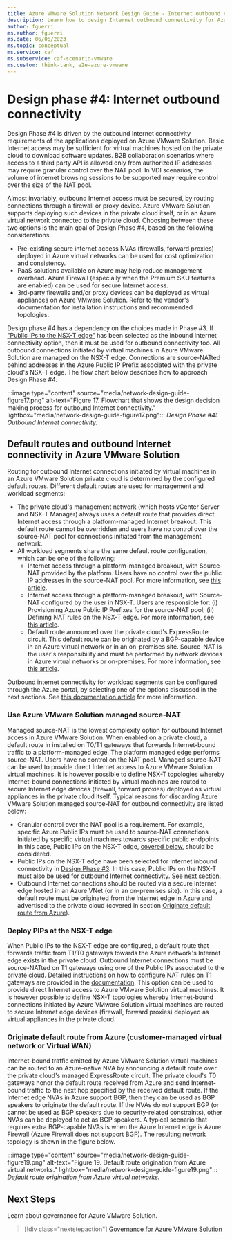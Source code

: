 ```yaml
---
title: Azure VMware Solution Network Design Guide - Internet outbound connectivity
description: Learn how to design Internet outbound connectivity for Azure VMware Solution.
author: fguerri
ms.author: fguerri
ms.date: 06/06/2023
ms.topic: conceptual
ms.service: caf
ms.subservice: caf-scenario-vmware
ms.custom: think-tank, e2e-azure-vmware
---
```


# Design phase #4: Internet outbound connectivity
Design Phase #4 is driven by the outbound Internet connectivity requirements of the applications deployed on Azure VMware Solution. Basic Internet access may be sufficient for virtual machines hosted on the private cloud to download software updates. B2B collaboration scenarios where access to a third party API is allowed only from authorized IP addresses may require granular control over the NAT pool. In VDI scenarios, the volume of internet browsing sessions to be supported may require control over the size of the NAT pool.

Almost invariably, outbound Internet access must be secured, by routing connections through a firewall or proxy device. Azure VMware Solution supports deploying such devices in the private cloud itself, or in an Azure virtual network connected to the private cloud. Choosing between these two options is the main goal of Design Phase #4, based on the following considerations:
- Pre-existing secure internet access NVAs (firewalls, forward proxies) deployed in Azure virtual networks can be used for cost optimization and consistency.
- PaaS solutions available on Azure may help reduce management overhead. Azure Firewall (especially when the Premium SKU features are enabled) can be used for secure Internet access. 
- 3rd-party firewalls and/or proxy devices can be deployed as virtual appliances on Azure VMware Solution. Refer to the vendor's documentation for installation instructions and recommended topologies.

Design phase #4 has a dependency on the choices made in Phase #3. If ["Public IPs to the NSX-T edge"](network-design-guide-internet-inbound-connectivity.md#nvas-hosted-in-azure-vmware-solution-public-ips-on-the-nsx-t-edge) has been selected as the inbound Internet connectivity option, then it must be used for outbound connectivity too. All outbound connections initiated by virtual machines in Azure VMware Solution are managed on the NSX-T edge. Connections are source-NATted behind addresses in the Azure Public IP Prefix associated with the private cloud's NSX-T edge. The flow chart below describes how to approach Design Phase #4.

:::image type="content" source="media/network-design-guide-figure17.png" alt-text="Figure 17. Flowchart that shows the design decision making process for outbound Internet connectivity." lightbox="media/network-design-guide-figure17.png":::
*Design Phase #4: Outbound Internet connectivity.*

## Default routes and outbound Internet connectivity in Azure VMware Solution
Routing for outbound Internet connections initiated by virtual machines in an Azure VMware Solution private cloud is determined by the configured default routes. Different default routes are used for management and workload segments: 
- The private cloud's management network (which hosts vCenter Server and NSX-T Manager) always uses a default route that provides direct Internet access through a platform-managed Internet breakout. This default route cannot be overridden and users have no control over the source-NAT pool for connections initiated from the management network.
- All workload segments share the same default route configuration, which can be one of the following:
    - Internet access through a platform-managed breakout, with Source-NAT provided by the platform. Users have no control over the public IP addresses in the source-NAT pool. For more information, see [this article](/azure/azure-vmware/concepts-design-public-internet-access#azure-vmware-solution-managed-snat).
    - Internet access through a platform-managed breakout, with Source-NAT configured by the user in NSX-T. Users are responsible for: (i) Provisioning Azure Public IP Prefixes for the source-NAT pool; (ii) Defining NAT rules on the NSX-T edge. For more information, see [this article](/azure/azure-vmware/concepts-design-public-internet-access#azure-public-ipv4-address-to-nsx-t-data-center-edge). 
    - Default route announced over the private cloud's ExpressRoute circuit. This default route can be originated by a BGP-capable device in an Azure virtual network or in an on-premises site. Source-NAT is the user's responsibility and must be performed by network devices in Azure virtual networks or on-premises. For more information, see [this article](/azure/azure-vmware/concepts-design-public-internet-access#internet-service-hosted-in-azure).

Outbound internet connectivity for workload segments can be configured through the Azure portal, by selecting one of the options discussed in the next sections. See [this documentation article](/azure/azure-vmware/concepts-design-public-internet-access) for more information.

### Use Azure VMware Solution managed source-NAT
Managed source-NAT is the lowest complexity option for outbound Internet access in Azure VMware Solution. When enabled on a private cloud, a default route in installed on T0/T1 gateways that forwards Internet-bound traffic to a platform-managed edge. The platform managed edge performs source-NAT. Users have no control on the NAT pool. Managed source-NAT can be used to provide direct Internet access to Azure VMware Solution virtual machines. It is however possible to define NSX-T topologies whereby Internet-bound connections initiated by virtual machines are routed to secure Internet edge devices (firewall, forward proxies) deployed as virtual appliances in the private cloud itself. Typical reasons for discarding Azure VMware Solution managed source-NAT for outbound connectivity are listed below:

- Granular control over the NAT pool is a requirement. For example, specific Azure Public IPs must be used to source-NAT connections initiated by specific virtual machines towards specific public endpoints. In this case, Public IPs on the NSX-T edge, [covered below](network-design-guide-internet-outbound-connectivity.md#deploy-pips-at-the-nsx-t-edge), should be considered.
- Public IPs on the NSX-T edge have been selected for Internet inbound connectivity in [Design Phase #3](network-design-guide-internet-inbound-connectivity.md). In this case, Public IPs on the NSX-T must also be used for outbound Internet connectivity. See [next section](network-design-guide-internet-outbound-connectivity.md#deploy-pips-at-the-nsx-t-edge).
- Outbound Internet connections should be routed via a secure Internet edge hosted in an Azure VNet (or in an on-premises site). In this case, a default route must be originated from the Internet edge in Azure and advertised to the private cloud (covered in section [Originate default route from Azure](#originate-default-route-from-azure-customer-managed-virtual-network-or-virtual-wan)).

### Deploy PIPs at the NSX-T edge
When Public IPs to the NSX-T edge are configured, a default route that forwards traffic from T1/T0 gateways towards the Azure network's Internet edge exists in the private cloud. Outbound Internet connections must be source-NATted on T1 gateways using  one of the Public IPs associated to the private cloud. Detailed instructions on how to configure NAT rules on T1 gateways are provided in the [documentation](/azure/azure-vmware/enable-public-ip-nsx-edge#outbound-internet-access-for-vms). This option can be used to provide direct Internet access to Azure VMware Solution virtual machines. It is however possible to define NSX-T topologies whereby Internet-bound connections initiated by Azure VMware Solution virtual machines are routed to secure Internet edge devices (firewall, forward proxies) deployed as virtual appliances in the private cloud. 

### Originate default route from Azure (customer-managed virtual network or Virtual WAN)
Internet-bound traffic emitted by Azure VMware Solution virtual machines can be routed to an Azure-native NVA by announcing a default route over the private cloud's managed ExpressRoute circuit. The private cloud's T0 gateways honor the default route received from Azure and send Internet-bound traffic to the next hop specified by the received default route. If the Internet edge NVAs in Azure support BGP, then they can be used as BGP speakers to originate the default route. If the NVAs do not support BGP (or cannot be used as BGP speakers due to security-related constraints), other NVAs can be deployed to act as BGP speakers. A typical scenario that requires extra BGP-capable NVAs is when the Azure Internet edge is Azure Firewall (Azure Firewall does not support BGP). The resulting network topology is shown in the figure below.

:::image type="content" source="media/network-design-guide-figure19.png" alt-text="Figure 19. Default route origination from Azure virtual networks." lightbox="media/network-design-guide-figure19.png":::
*Default route origination from Azure virtual networks.*

## Next Steps
Learn about governance for Azure VMware Solution.

> [!div class="nextstepaction"]
> [Governance for Azure VMware Solution](eslz-security-governance-and-compliance.md)
